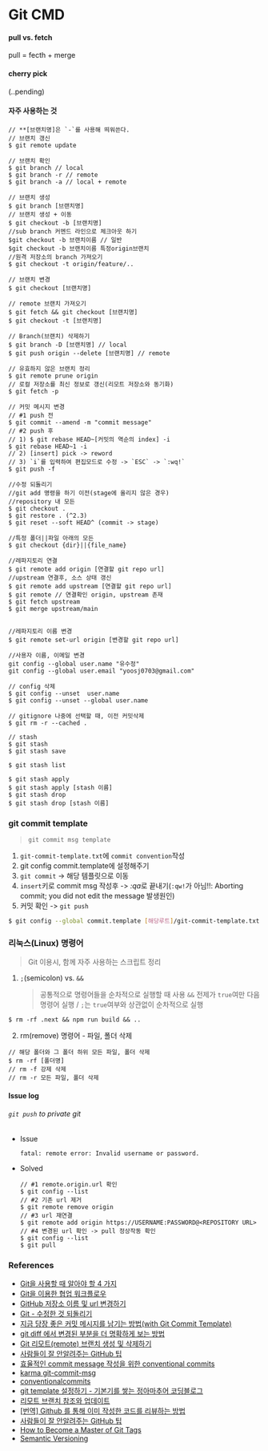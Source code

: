 # Git CMD

#### pull vs. fetch

pull = fecth + merge

#### cherry pick

(..pending)

#### 자주 사용하는 것

```
// **[브랜치명]은 `-`를 사용해 띄워쓴다.
// 브랜치 갱신
$ git remote update

// 브랜치 확인
$ git branch // local
$ git branch -r // remote
$ git branch -a // local + remote

// 브랜치 생성
$ git branch [브랜치명]
// 브랜치 생성 + 이동
$ git checkout -b [브랜치명]
//sub branch 커멘드 라인으로 체크아웃 하기
$git checkout -b 브랜치이름 // 일반
$git checkout -b 브랜치이름 특정origin브랜치
//원격 저장소의 branch 가져오기
$ git checkout -t origin/feature/..

// 브랜치 변경
$ git checkout [브랜치명]

// remote 브랜치 가져오기
$ git fetch && git checkout [브랜치명]
$ git checkout -t [브랜치명]

// Branch(브랜치) 삭제하기
$ git branch -D [브랜치명] // local
$ git push origin --delete [브랜치명] // remote

// 유효하지 않은 브랜치 정리
$ git remote prune origin
// 로컬 저장소를 최신 정보로 갱신(리모트 저장소와 동기화)
$ git fetch -p

// 커밋 메시지 변경
// #1 push 전
$ git commit --amend -m "commit message"
// #2 push 후
// 1) $ git rebase HEAD~[커밋의 역순의 index] -i
$ git rebase HEAD~1 -i
// 2) [insert] pick -> reword
// 3) `i`를 입력하여 편집모드로 수정 -> `ESC` -> `:wq!`
$ git push -f

//수정 되돌리기
//git add 명령을 하기 이전(stage에 올리지 않은 경우)
//repository 내 모든
$ git checkout .
$ git restore . (^2.3)
$ git reset --soft HEAD^ (commit -> stage)

//특정 폴더||파일 아래의 모든
$ git checkout {dir}||{file_name}

//레파지토리 연결
$ git remote add origin [연결할 git repo url]
//upstream 연결후, 소스 상태 갱신
$ git remote add upstream [연결할 git repo url]
$ git remote // 연결확인 origin, upstream 존재
$ git fetch upstream
$ git merge upstream/main


//레파지토리 이름 변경
$ git remote set-url origin [변경할 git repo url]

//사용자 이름, 이메일 변경
git config --global user.name "유수정"
git config --global user.email "yoosj0703@gmail.com"

// config 삭제
$ git config --unset  user.name
$ git config --unset --global user.name

// gitignore 나중에 선택할 때, 이전 커밋삭제
$ git rm -r --cached .

// stash
$ git stash
$ git stash save

$ git stash list

$ git stash apply
$ git stash apply [stash 이름]
$ git stash drop
$ git stash drop [stash 이름]
```

### git commit template

> `git commit msg template`

1. `git-commit-template.txt`에 `commit convention`작성
1. git config commit.template에 설정해주기
1. `git commit` -> 해당 템플릿으로 이동
1. `insert`키로 commit msg 작성후 -> *:qa*로 끝내기(`:qw!`가 아님!!: Aborting commit; you did not edit the message 발생원인)
1. 커밋 확인 -> `git push`

```bash
$ git config --global commit.template [해당루트]/git-commit-template.txt
```

### 리눅스(Linux) 명령어

> Git 이용시, 함께 자주 사용하는 스크립트 정리

1. `;`(semicolon) vs. `&&`
   > 공통적으로 명령어들을 순차적으로 실행할 때 사용
   > `&&` 전제가 `true`여만 다음 명령어 실행 / `;`는 `true`여부와 상관없이 순차적으로 실행

```
$ rm -rf .next && npm run build && ..
```

2. rm(remove) 명령어 - 파일, 폴더 삭제

```
// 해당 폴더와 그 폴더 하위 모든 파일, 폴더 삭제
$ rm -rf [폴더명]
// rm -f 강제 삭제
// rm -r 모든 파일, 폴더 삭제
```

#### Issue log

###### `git push` to private git

- Issue
  ```
  fatal: remote error: Invalid username or password.
  ```
- Solved

  ```
  // #1 remote.origin.url 확인
  $ git config --list
  // #2 기존 url 제거
  $ git remote remove origin
  // #3 url 재연결
  $ git remote add origin https://USERNAME:PASSWORD@<REPOSITORY URL>
  // #4 변경된 url 확인 -> pull 정상작동 확인
  $ git config --list
  $ git pull

  ```

### References

- [Git을 사용할 때 알아야 할 4 가지](https://medium.com/%EC%98%A4%EB%8A%98%EC%9D%98-%ED%94%84%EB%A1%9C%EA%B7%B8%EB%9E%98%EB%B0%8D/git%EC%9D%84-%EC%82%AC%EC%9A%A9%ED%95%A0-%EB%95%8C-%EC%95%8C%E]C%95%84%EC%95%BC-%ED%95%A0-4-%EA%B0%80%EC%A7%80-f8a64f5fa558)
- [Git을 이용한 협업 워크플로우](https://lhy.kr/git-workflow)
- [GitHub 저장소 이름 및 url 변경하기](https://12bme.tistory.com/43)
- [Git - 수정한 것 되돌리기](http://hochulshin.com/git-revert-changes/)
- [지금 당장 좋은 커밋 메시지를 남기는 방법(with Git Commit Template)](https://jeong-pro.tistory.com/207)
- [git diff 에서 변경된 부분을 더 명확하게 보는 방법](https://blog.outsider.ne.kr/1011)
- [Git 리모트(remote) 브랜치 생성 및 삭제하기](https://trustyoo86.github.io/git/2017/11/28/git-remote-branch-create.html)
- [사람들이 잘 안알려주는 GitHub 팁](https://medium.com/@kkweon/%EC%82%AC%EB%9E%8C%EB%93%A4%EC%9D%B4-%EC%9E%98-%EC%95%88%EC%95%8C%EB%A0%A4%EC%A3%BC%EB%8A%94-github-%ED%8C%81-941e4d644402)
- [효율적인 commit message 작성을 위한 conventional commits](https://medium.com/humanscape-tech/%ED%9A%A8%EC%9C%A8%EC%A0%81%EC%9D%B8-commit-message-%EC%9E%91%EC%84%B1%EC%9D%84-%EC%9C%84%ED%95%9C-conventional-commits-ae885898e754)
- [karma git-commit-msg](http://karma-runner.github.io/0.10/dev/git-commit-msg.html)
- [conventionalcommits](https://www.conventionalcommits.org/en/v1.0.0/#summary)
- [git template 설정하기 - 기본기를 쌓는 정아마추어 코딩블로그](https://jeong-pro.tistory.com/207)
- [리모트 브랜치 참조와 업데이트](https://mylko72.gitbooks.io/git/content/remote/remote_update.html)
- [[번역] Github 를 통해 이미 작성한 코드를 리뷰하는 방법](https://blog.kshgroup.kr/code-reviews-for-existing-code-with-github/)
- [사람들이 잘 안알려주는 GitHub 팁](https://medium.com/@kkweon/%EC%82%AC%EB%9E%8C%EB%93%A4%EC%9D%B4-%EC%9E%98-%EC%95%88%EC%95%8C%EB%A0%A4%EC%A3%BC%EB%8A%94-github-%ED%8C%81-941e4d644402)
- [How to Become a Master of Git Tags](https://blog.daftcode.pl/how-to-become-a-master-of-git-tags-b70fbd9609d9)
- [Semantic Versioning](https://semver.org/)
